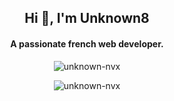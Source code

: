 <h2 align="center">Hi 👋, I'm Unknown8</h2>
<h4 align="center">A passionate french web developer.</h4>

<p align="center"><img align="center" src="https://github-readme-stats.vercel.app/api/top-langs?username=unknown-nvx&show_icons=true&locale=en&layout=compact" alt="unknown-nvx" /></p>
<p align="center"> <img src="https://komarev.com/ghpvc/?username=unknown-nvx&label=Profile%20views&color=0e75b6&style=flat" alt="unknown-nvx" /> </p>
